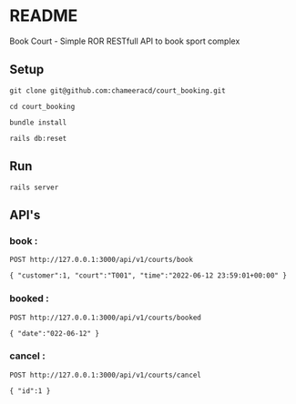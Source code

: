 # README

Book Court - Simple ROR RESTfull API to book sport complex

## Setup
`git clone git@github.com:chameeracd/court_booking.git`

`cd court_booking`

`bundle install`

`rails db:reset`

## Run
`rails server`

## API's
### book :
`POST http://127.0.0.1:3000/api/v1/courts/book`

`{
"customer":1,
"court":"T001",
"time":"2022-06-12 23:59:01+00:00"
}`


### booked :
`POST http://127.0.0.1:3000/api/v1/courts/booked`

`{
"date":"022-06-12"
}`


### cancel :
`POST http://127.0.0.1:3000/api/v1/courts/cancel`

`{
"id":1
}`
